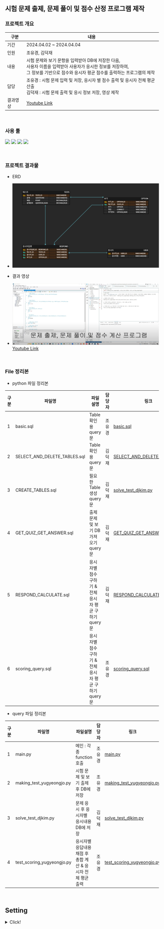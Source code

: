 ## 시험 문제 출제, 문제 풀이 및 점수 산정 프로그램 제작

### 프로젝트 개요
|구분|내용|
|--|--|
|기간|2024.04.02 ~ 2024.04.04|
|인원|조유경, 김덕재|
|내용|시험 문제와 보기 문항을 입력받아 DB에 저장한 다음, <br> 사용자 이름을 입력받아 사용자가 응시한 정보를 저장하여, <br> 그 정보를 기반으로 점수와 응시자 평균 점수를 출력하는 프로그램의 제작|
|담당|조유경 : 시험 문제 입력 및 저장, 응시자 별 점수 출력 및 응시자 전체 평균 산출 <br> 김덕재 : 시험 문제 출력 및 응시 정보 저장, 영상 제작|
|결과영상|[Youtube Link](https://www.youtube.com/watch?v=RyOrkZEqAyM)|

<br>

### 사용 툴
<img src="https://img.shields.io/badge/Python-3776AB?style=for-the-badge&logo=Python&logoColor=white"> <img src="https://img.shields.io/badge/mysql-4479A1?style=for-the-badge&logo=mysql&logoColor=white"> <img src="https://img.shields.io/badge/github-181717?style=for-the-badge&logo=github&logoColor=white"> <img src="https://img.shields.io/badge/docker-2496ED?style=for-the-badge&logo=docker&logoColor=white">

<br>

### 프로젝트 결과물
- ERD 
 + <img src="./toy_ERDs/image/ERD_img.png">
- 결과 영상
 + <img src="./toy_ERDs/image/Youtube_img.png">[Youtube Link](https://www.youtube.com/watch?v=RyOrkZEqAyM)

<br>

### File 정리본
- python 파일 정리본

|구분|파일명|파일설명|담당자|링크|
|--|--|--|--|--|
|1|basic.sql|Table 확인용 query문|조유경|[basic.sql](./toy_ERDs/files_query/basic.sql)|
|2|SELECT_AND_DELETE_TABLES.sql|Table 확인용 query문|김덕재|[SELECT_AND_DELETE_TABLES.sql](./toy_ERDs/files_query/SELECT_AND_DELETE_TABLES.sql)|
|3|CREATE_TABLES.sql|필요한 Table 생성 query문|김덕재|[solve_test_djkim.py](./toy_ERDs/files_query/CREATE_TABLES.sql)|
|4|GET_QUIZ_GET_ANSWER.sql|출제 문제 및 보기 DB 가져오기 query문|김덕재|[GET_QUIZ_GET_ANSWER.sql](./toy_ERDs/files_query/GET_QUIZ_GET_ANSWER.sql)|
|5|RESPOND_CALCULATE.sql|응시자별 점수 구하기 & 전체응시자 평균 구하기 query문|김덕재|[RESPOND_CALCULATE.sql](./toy_ERDs/files_query/RESPOND_CALCULATE.sql)|
|6|scoring_query.sql|응시자별 점수 구하기 & 전체응시자 평균 구하기 query문|조유경|[scoring_query.sql](./toy_ERDs/files_query/scoring_query.sql)|

- query 파일 정리본

|구분|파일명|파일설명|담당자|링크|
|--|--|--|--|--|
|1|main.py|메인 : 각종 function 호출|조유경|[main.py](./toy_ERDs/main.py)|
|2|making_test_yugyeongjo.py|시험 문제 및 보기 출제 후 DB에 저장|조유경|[making_test_yugyeongjo.py](./toy_ERDs/making_test_yugyeongjo.py)|
|3|solve_test_djkim.py|문제 응시 후 응시자별 응시내용 DB에 저장|김덕재|[solve_test_djkim.py](./toy_ERDs/solve_test_djkim.py)|
|4|test_scoring_yugyeongjo.py|응시자별 응답내용 채점 후 총합 계산 & 응시자 전체 평균 출력|조유경|[test_scoring_yugyeongjo.py](./toy_ERDs/test_scoring_yugyeongjo.py)|

<br>

## Setting
<details>
<summary>Click!</summary>

#### Main package
- java:17
- mysql:8

#### CLI with Dockerfile and compose.xml : duration 150.4s
```
# --project-name is docker container name

Docker installation command copied
~$ docker-compose --project-name python__mysql up -d --build

Docker reinstallation command copied
~$ docker-compose --project-name python__mysql build --no-cache
~$ docker-compose --project-name python__mysql up -d
```
#### samples
- [samples/python_mysql.py](./samples/python_mysql.py)

#### database infors
+ user='cocolabhub',
+ password='cocolabhub',
+ db='python_mysql'
</details>
